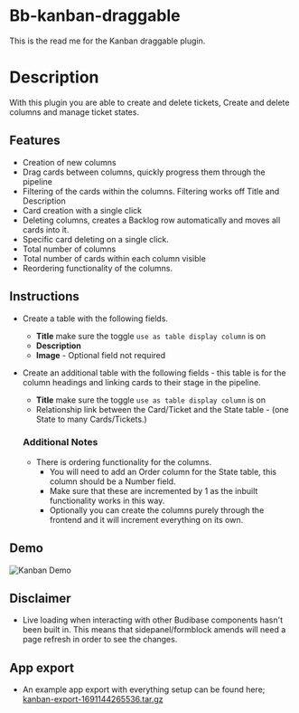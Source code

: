 # Bb-kanban-draggable
This is the read me for the Kanban draggable plugin.

# Description
With this plugin you are able to create and delete tickets, Create and delete columns and manage ticket states.

## Features
* Creation of new columns
* Drag cards between columns, quickly progress them through the pipeline
* Filtering of the cards within the columns. Filtering works off Title and Description
* Card creation with a single click
* Deleting columns, creates a Backlog row automatically and moves all cards into it.
* Specific card deleting on a single click.
* Total number of columns 
* Total number of cards within each column visible
* Reordering functionality of the columns.

## Instructions
* Create a table with the following fields.
    * **Title** make sure the toggle `use as table display column` is on
    * **Description**
    * **Image** - Optional field not required

* Create an additional table with the following fields - this table is for the column headings and linking cards to their stage in the pipeline.
    * **Title** make sure the toggle `use as table display column` is on
    * Relationship link between the Card/Ticket and the State table - (one State to many Cards/Tickets.)

    ### Additional Notes
    * There is ordering functionality for the columns.
        * You will need to add an Order column for the State table, this column should be a Number field.
        * Make sure that these are incremented by 1 as the inbuilt functionality works in this way.
        * Optionally you can create the columns purely through the frontend and it will increment everything on its own.

## Demo
![Kanban Demo](https://user-images.githubusercontent.com/126772285/234514184-a4913b9e-4539-4a1a-a8a0-a659906d7260.gif)

## Disclaimer
* Live loading when interacting with other Budibase components hasn't been built in. This means that sidepanel/formblock amends will need a page refresh in order to see the changes.

## App export
* An example app export with everything setup can be found here;
[kanban-export-1691144265536.tar.gz](https://github.com/ConorWebb96/bb-kanban-draggable/files/12259729/kanban-export-1691144265536.tar.gz)
